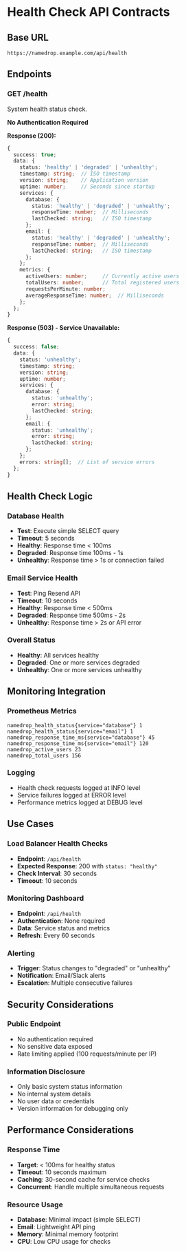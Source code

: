 # Health Check API Contracts

## Base URL
```
https://namedrop.example.com/api/health
```

## Endpoints

### GET /health
System health status check.

**No Authentication Required**

**Response (200):**
```typescript
{
  success: true;
  data: {
    status: 'healthy' | 'degraded' | 'unhealthy';
    timestamp: string;  // ISO timestamp
    version: string;    // Application version
    uptime: number;     // Seconds since startup
    services: {
      database: {
        status: 'healthy' | 'degraded' | 'unhealthy';
        responseTime: number;  // Milliseconds
        lastChecked: string;   // ISO timestamp
      };
      email: {
        status: 'healthy' | 'degraded' | 'unhealthy';
        responseTime: number;  // Milliseconds
        lastChecked: string;   // ISO timestamp
      };
    };
    metrics: {
      activeUsers: number;     // Currently active users
      totalUsers: number;      // Total registered users
      requestsPerMinute: number;
      averageResponseTime: number;  // Milliseconds
    };
  };
}
```

**Response (503) - Service Unavailable:**
```typescript
{
  success: false;
  data: {
    status: 'unhealthy';
    timestamp: string;
    version: string;
    uptime: number;
    services: {
      database: {
        status: 'unhealthy';
        error: string;
        lastChecked: string;
      };
      email: {
        status: 'unhealthy';
        error: string;
        lastChecked: string;
      };
    };
    errors: string[];  // List of service errors
  };
}
```

## Health Check Logic

### Database Health
- **Test**: Execute simple SELECT query
- **Timeout**: 5 seconds
- **Healthy**: Response time < 100ms
- **Degraded**: Response time 100ms - 1s
- **Unhealthy**: Response time > 1s or connection failed

### Email Service Health
- **Test**: Ping Resend API
- **Timeout**: 10 seconds
- **Healthy**: Response time < 500ms
- **Degraded**: Response time 500ms - 2s
- **Unhealthy**: Response time > 2s or API error

### Overall Status
- **Healthy**: All services healthy
- **Degraded**: One or more services degraded
- **Unhealthy**: One or more services unhealthy

## Monitoring Integration

### Prometheus Metrics
```
namedrop_health_status{service="database"} 1
namedrop_health_status{service="email"} 1
namedrop_response_time_ms{service="database"} 45
namedrop_response_time_ms{service="email"} 120
namedrop_active_users 23
namedrop_total_users 156
```

### Logging
- Health check requests logged at INFO level
- Service failures logged at ERROR level
- Performance metrics logged at DEBUG level

## Use Cases

### Load Balancer Health Checks
- **Endpoint**: `/api/health`
- **Expected Response**: 200 with `status: "healthy"`
- **Check Interval**: 30 seconds
- **Timeout**: 10 seconds

### Monitoring Dashboard
- **Endpoint**: `/api/health`
- **Authentication**: None required
- **Data**: Service status and metrics
- **Refresh**: Every 60 seconds

### Alerting
- **Trigger**: Status changes to "degraded" or "unhealthy"
- **Notification**: Email/Slack alerts
- **Escalation**: Multiple consecutive failures

## Security Considerations

### Public Endpoint
- No authentication required
- No sensitive data exposed
- Rate limiting applied (100 requests/minute per IP)

### Information Disclosure
- Only basic system status information
- No internal system details
- No user data or credentials
- Version information for debugging only

## Performance Considerations

### Response Time
- **Target**: < 100ms for healthy status
- **Timeout**: 10 seconds maximum
- **Caching**: 30-second cache for service checks
- **Concurrent**: Handle multiple simultaneous requests

### Resource Usage
- **Database**: Minimal impact (simple SELECT)
- **Email**: Lightweight API ping
- **Memory**: Minimal memory footprint
- **CPU**: Low CPU usage for checks

